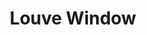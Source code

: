 ---
title: "Louve Window"
layout: photo-post
categories:
  - Photos
image: http://files.claycarson.net/photos/2017-09-13-louve-window.jpg
---